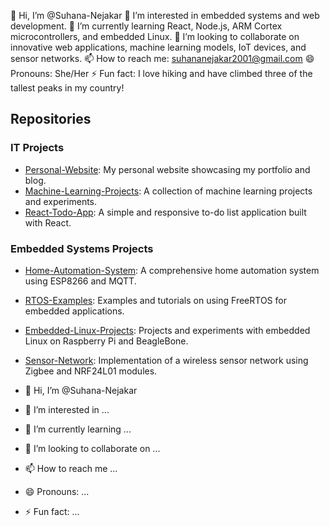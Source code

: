 
👋 Hi, I’m @Suhana-Nejakar
👀 I’m interested in  embedded systems and web development.
🌱 I’m currently learning React, Node.js, ARM Cortex microcontrollers, and embedded Linux.
💞️ I’m looking to collaborate on innovative web applications, machine learning models, IoT devices, and sensor networks.
📫 How to reach me: suhananejakar2001@gmail.com
😄 Pronouns: She/Her
⚡ Fun fact: I love hiking and have climbed three of the tallest peaks in my country!

## Repositories

### IT Projects
- [Personal-Website](https://github.com/Suhana-Nejakar/Personal-Website): My personal website showcasing my portfolio and blog.
- [Machine-Learning-Projects](https://github.com/Suhana-Nejakar/Machine-Learning-Projects): A collection of machine learning projects and experiments.
- [React-Todo-App](https://github.com/Suhana-Nejakar/React-Todo-App): A simple and responsive to-do list application built with React.

### Embedded Systems Projects
- [Home-Automation-System](https://github.com/Suhana-Nejakar/Home-Automation-System): A comprehensive home automation system using ESP8266 and MQTT.
- [RTOS-Examples](https://github.com/Suhana-Nejakar/RTOS-Examples): Examples and tutorials on using FreeRTOS for embedded applications.
- [Embedded-Linux-Projects](https://github.com/Suhana-Nejakar/Embedded-Linux-Projects): Projects and experiments with embedded Linux on Raspberry Pi and BeagleBone.
- [Sensor-Network](https://github.com/Suhana-Nejakar/Sensor-Network): Implementation of a wireless sensor network using Zigbee and NRF24L01 modules.

- 👋 Hi, I’m @Suhana-Nejakar
- 👀 I’m interested in ...
- 🌱 I’m currently learning ...
- 💞️ I’m looking to collaborate on ...
- 📫 How to reach me ...
- 😄 Pronouns: ...
- ⚡ Fun fact: ...

<!---
Suhana-Nejakar/Suhana-Nejakar is a ✨ special ✨ repository because its `README.md` (this file) appears on your GitHub profile.
You can click the Preview link to take a look at your changes.
--->
